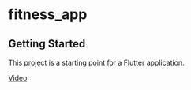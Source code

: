 # fitness_app



## Getting Started

This project is a starting point for a Flutter application.


[Video]([https://link-url-here.org](https://github.com/HardikT1/Flutter_Fitness/blob/development/video/VID_20240701193429.mp4))

